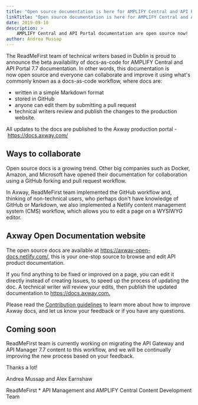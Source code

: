 ```yaml
---
title: "Open source documentation is here for AMPLIFY Central and API Portal"
linkTitle: "Open source documentation is here for AMPLIFY Central and API Portal"
date: 2019-09-18
description: >
    AMPLIFY Central and API Portal documentation are open source now!
author: Andrea Mussap
---
```


The ReadMeFirst team of technical writers based in Dublin is proud to announce the beta availability of docs-as-code for AMPLIFY Central and API Portal 7.7 documentation. In other words, this documentation is now open source and everyone can collaborate and improve it using what's commonly known as a docs-as-code workflow, where docs are:

* written in a simple Markdown format
* stored in GitHub
* anyone can edit them by submitting a pull request
* technical writers review and publish the changes to the production website.

All updates to the docs are published to the Axway production portal - <https://docs.axway.com/>

## Ways to collaborate

Open source docs is a growing trend. Other big companies such as Docker, Amazon, and Microsoft have opened their documentation for collaboration using a GitHub forking and pull request workflow.

In Axway, ReadMeFirst team implemented the GitHub workflow and, thinking of non-technical users, who perhaps don't have knowledge of GitHub or Markdown, we also implemented a Netlify content management system (CMS) workflow, which allows you to edit a page on a WYSIWYG editor.

## Axway Open Documentation website

The open source docs are available at <https://axway-open-docs.netlify.com/,> this is your one-stop source to browse and edit API product documentation.

If you find anything to be fixed or improved on a page, you can edit it directly instead of creating Issues, to speed up the process of updating the doc. A technical writer will review your edits, then publish the updated documentation to <https://docs.axway.com.>

Please read the [Contribution guidelines](/docs/contribution_guidelines/) to learn more about how to improve Axway docs, and let us know your feedback or if you have any questions.

## Coming soon

ReadMeFirst team is currently working on migrating the API Gateway and API Manager 7.7 content to this workflow, and we will be continually improving the new process based on your feedback.

Thanks a lot!

Andrea Mussap‌ and Alex Earnshaw‌

ReadMeFirst * API Management and AMPLIFY Central Content Development Team
